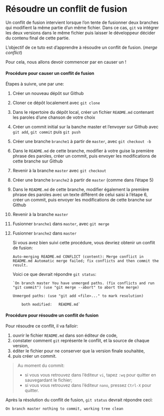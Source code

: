 # Résoudre un conflit de fusion

Un conflit de fusion intervient lorsque l’on tente de fusionner deux branches qui modifient la même partie d’un même fichier. Dans ce cas, `git` va intégrer les deux versions dans le même fichier puis laisser le développeur décider du contenu final de cette partie.

L’objectif de ce tuto est d’apprendre à résoudre un conflit de fusion. (_merge conflict_)

Pour cela, nous allons devoir commencer par en causer un !

#### **Procédure pour causer un conflit de fusion**

Étapes à suivre, une par une:

1. Créer un nouveau dépôt sur Github
2. Cloner ce dépôt localement avec `git clone`
3. Dans le répertoire du dépôt local, créer un fichier `README.md` contenant les paroles d’une chanson de votre choix
4. Créer un commit initial sur la banche master et l’envoyer sur Github avec `git add`, `git commit` puis `git push`
5. Créer une branche `branche1` à partir de `master`, avec `git checkout -b`
6. Dans le `README.md` de cette branche, modifier à votre guise la première phrase des paroles, créer un commit, puis envoyer les modifications de cette branche sur Github
7. Revenir à la branche `master` avec `git checkout`
8. Créer une branche `branche2` à partir de `master` (comme dans l’étape 5)
9. Dans le `README.md` de cette branche, modifier également la première phrase des paroles avec un texte différent de celui saisi à l’étape 6, créer un commit, puis envoyer les modifications de cette branche sur Github
10. Revenir à la branche `master`
11. Fusionner `branche1` dans `master`, avec `git merge`
12. Fusionner `branche2` dans `master`

    Si vous avez bien suivi cette procédure, vous devriez obtenir un conflit de fusion:

    `Auto-merging README.md CONFLICT (content): Merge conflict in README.md Automatic merge failed; fix conflicts and then commit the result.`

    Voici ce que devrait répondre `git status`:

    `` `On branch master You have unmerged paths. (fix conflicts and run "git commit") (use "git merge --abort" to abort the merge) ``

    `Unmerged paths: (use "git add <file>..." to mark resolution)`

    ```
        both modified:   README.md`
    ```

#### **Procédure pour résoudre un conflit de fusion**

Pour résoudre ce conflit, il va falloir:

1. ouvrir le fichier `README.md` dans son éditeur de code,
2. constater comment `git` représente le conflit, et la source de chaque version,
3. éditer le fichier pour ne conserver que la version finale souhaitée,
4. puis créer un commit.

> Au moment du commit:
>
> * si vous vous retrouvez dans l’éditeur `vi`, tapez `:wq` pour quitter en sauvegardant le fichier;
> * si vous vous retrouvez dans l’éditeur `nano`, pressez `Ctrl-X` pour quitter.

Après la résolution du conflit de fusion, `git status` devrait répondre ceci:

`On branch master nothing to commit, working tree clean`

